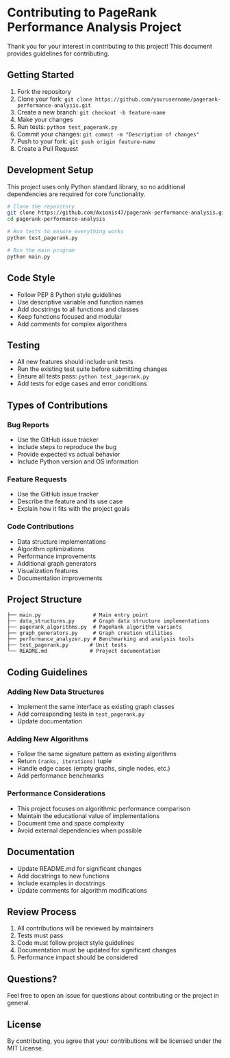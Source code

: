 # Contributing to PageRank Performance Analysis Project

Thank you for your interest in contributing to this project! This document provides guidelines for contributing.

## Getting Started

1. Fork the repository
2. Clone your fork: `git clone https://github.com/yourusername/pagerank-performance-analysis.git`
3. Create a new branch: `git checkout -b feature-name`
4. Make your changes
5. Run tests: `python test_pagerank.py`
6. Commit your changes: `git commit -m "Description of changes"`
7. Push to your fork: `git push origin feature-name`
8. Create a Pull Request

## Development Setup

This project uses only Python standard library, so no additional dependencies are required for core functionality.

```bash
# Clone the repository
git clone https://github.com/Axionis47/pagerank-performance-analysis.git
cd pagerank-performance-analysis

# Run tests to ensure everything works
python test_pagerank.py

# Run the main program
python main.py
```

## Code Style

- Follow PEP 8 Python style guidelines
- Use descriptive variable and function names
- Add docstrings to all functions and classes
- Keep functions focused and modular
- Add comments for complex algorithms

## Testing

- All new features should include unit tests
- Run the existing test suite before submitting changes
- Ensure all tests pass: `python test_pagerank.py`
- Add tests for edge cases and error conditions

## Types of Contributions

### Bug Reports
- Use the GitHub issue tracker
- Include steps to reproduce the bug
- Provide expected vs actual behavior
- Include Python version and OS information

### Feature Requests
- Use the GitHub issue tracker
- Describe the feature and its use case
- Explain how it fits with the project goals

### Code Contributions
- Data structure implementations
- Algorithm optimizations
- Performance improvements
- Additional graph generators
- Visualization features
- Documentation improvements

## Project Structure

```
├── main.py                 # Main entry point
├── data_structures.py      # Graph data structure implementations
├── pagerank_algorithms.py  # PageRank algorithm variants
├── graph_generators.py     # Graph creation utilities
├── performance_analyzer.py # Benchmarking and analysis tools
├── test_pagerank.py       # Unit tests
└── README.md              # Project documentation
```

## Coding Guidelines

### Adding New Data Structures
- Implement the same interface as existing graph classes
- Add corresponding tests in `test_pagerank.py`
- Update documentation

### Adding New Algorithms
- Follow the same signature pattern as existing algorithms
- Return `(ranks, iterations)` tuple
- Handle edge cases (empty graphs, single nodes, etc.)
- Add performance benchmarks

### Performance Considerations
- This project focuses on algorithmic performance comparison
- Maintain the educational value of implementations
- Document time and space complexity
- Avoid external dependencies when possible

## Documentation

- Update README.md for significant changes
- Add docstrings to new functions
- Include examples in docstrings
- Update comments for algorithm modifications

## Review Process

1. All contributions will be reviewed by maintainers
2. Tests must pass
3. Code must follow project style guidelines
4. Documentation must be updated for significant changes
5. Performance impact should be considered

## Questions?

Feel free to open an issue for questions about contributing or the project in general.

## License

By contributing, you agree that your contributions will be licensed under the MIT License.
